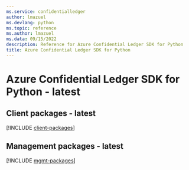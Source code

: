 ```yaml
---
ms.service: confidentialledger
author: lmazuel
ms.devlang: python
ms.topic: reference
ms.author: lmazuel
ms.data: 09/15/2022
description: Reference for Azure Confidential Ledger SDK for Python
title: Azure Confidential Ledger SDK for Python
---
```

# Azure Confidential Ledger SDK for Python - latest

## Client packages - latest
[!INCLUDE [client-packages](confidential-ledger-client-index.md)]
## Management packages - latest
[!INCLUDE [mgmt-packages](confidential-ledger-mgmt-index.md)]